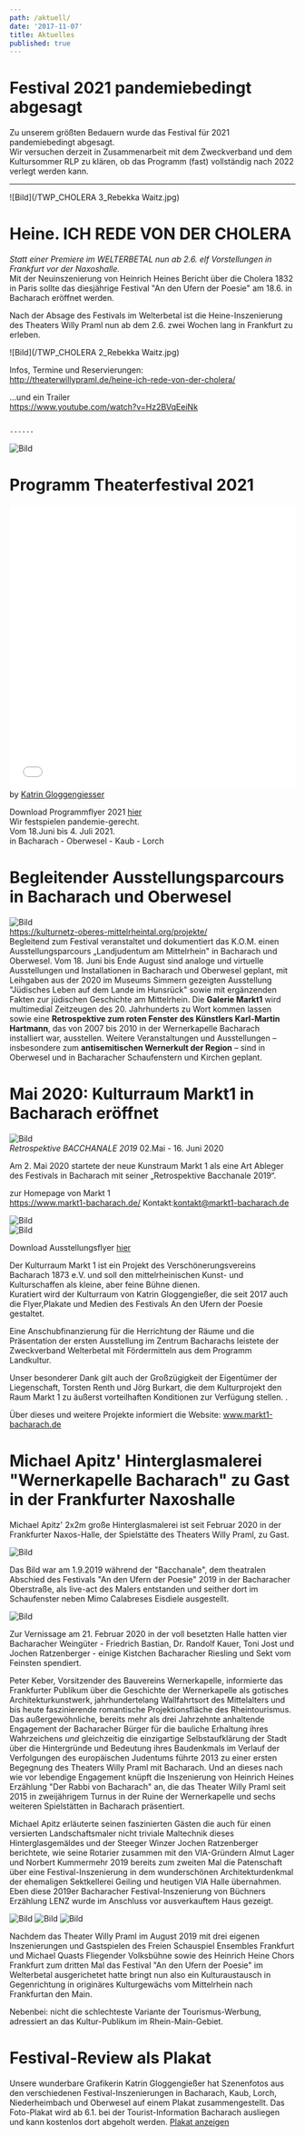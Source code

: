 ```yaml
---
path: /aktuell/
date: '2017-11-07'
title: Aktuelles
published: true
---
```


# Festival 2021 pandemiebedingt abgesagt
Zu unserem größten Bedauern wurde das Festival für 2021 pandemiebedingt abgesagt.   
Wir versuchen derzeit in Zusammenarbeit mit dem Zweckverband und dem Kultursommer RLP zu klären, ob das Programm (fast) vollständig nach 2022 verlegt werden kann.   

-----------    

   ![Bild](/TWP_CHOLERA 3_Rebekka Waitz.jpg)    
# Heine. ICH REDE VON DER CHOLERA    
*Statt einer Premiere im WELTERBETAL nun ab 2.6. elf Vorstellungen in Frankfurt vor der Naxoshalle.*   
Mit der Neuinszenierung von Heinrich Heines Bericht über die Cholera 1832 in Paris sollte das diesjährige Festival "An den Ufern der Poesie" am 18.6. in Bacharach eröffnet werden.  

Nach der Absage des Festivals im Welterbetal ist die Heine-Inszenierung des Theaters Willy Praml nun ab dem 2.6. zwei Wochen lang in Frankfurt zu erleben. 
   
   ![Bild](/TWP_CHOLERA 2_Rebekka Waitz.jpg) 

Infos, Termine und Reservierungen:    
http://theaterwillypraml.de/heine-ich-rede-von-der-cholera/

...und ein Trailer    
https://www.youtube.com/watch?v=Hz2BVqEeiNk   
    
                                                                                 ------   
                                                                                 
        

![Bild](/programmflyer_titel.png)     
# Programm Theaterfestival 2021  

<iframe allowfullscreen="true" style="border:none;width:100%;height:500px;" src="//e.issuu.com/embed.html?d=theaterfest_2021_web&u=hasenoderbein.de"></iframe>
<span style={{fontSize:'.9rem'}}>by <a href="https://www.hasenoderbein.de/">Katrin Gloggengiesser</a></span>     

Download Programmflyer 2021 [hier](/Theaterfest_2021_A4_final.pdf)     
Wir festspielen pandemie-gerecht.   
Vom 18.Juni bis 4. Juli 2021.    
in Bacharach - Oberwesel - Kaub - Lorch    




# Begleitender Ausstellungsparcours in Bacharach und Oberwesel 

![Bild](/RotesFenster.jpg)   
https://kulturnetz-oberes-mittelrheintal.org/projekte/    
Begleitend zum Festival veranstaltet und dokumentiert das K.O.M. einen Ausstellungsparcours „Landjudentum am Mittelrhein" in Bacharach und Oberwesel.
Vom 18. Juni bis Ende August sind analoge und virtuelle Ausstellungen und Installationen in Bacharach und Oberwesel geplant, mit Leihgaben aus der 2020 im Museums Simmern gezeigten Ausstellung "Jüdisches Leben auf dem Lande im Hunsrück" sowie mit ergänzenden Fakten zur jüdischen Geschichte am Mittelrhein.
Die **Galerie Markt1** wird multimedial Zeitzeugen des 20. Jahrhunderts zu Wort kommen lassen sowie eine **Retrospektive zum roten Fenster des Künstlers Karl-Martin Hartmann**, das von 2007 bis 2010 in der Wernerkapelle Bacharach installiert war, ausstellen.
Weitere Veranstaltungen und Ausstellungen – insbesondere zum **antisemitischen Wernerkult der Region** – sind in Oberwesel und in Bacharacher Schaufenstern und Kirchen geplant.    

      
# Mai 2020: Kulturraum Markt1 in Bacharach eröffnet
![Bild](/logomontage.jpg)     
*Retrospektive  BACCHANALE 2019*  02.Mai - 16. Juni 2020           

Am 2. Mai 2020 startete der neue Kunstraum Markt 1 als eine Art Ableger des Festivals in Bacharach mit seiner „Retrospektive Bacchanale 2019“.   

zur Homepage von Markt 1    
https://www.markt1-bacharach.de/    Kontakt:kontakt@markt1-bacharach.de    

![Bild](/Bacchanale+Markt1_1.jpeg)     
![Bild](/Bacchanale+Markt1_2.jpeg)   

Download Ausstellungsflyer [hier](/Flyer_Bacchanale+Markt-1_Ansicht.pdf)   
 
    

Der Kulturraum Markt 1 ist ein Projekt des Verschönerungsvereins Bacharach 1873 e.V. und soll den mittelrheinischen Kunst- und Kulturschaffen als kleine, aber feine Bühne dienen.    
Kuratiert wird der Kulturraum von Katrin Gloggengießer, die seit 2017 auch die Flyer,Plakate und Medien des Festivals An den Ufern der Poesie gestaltet.   

Eine Anschubfinanzierung für die Herrichtung der Räume und die Präsentation der ersten Ausstellung im Zentrum Bacharachs leistete der Zweckverband Welterbetal mit Fördermitteln aus dem Programm Landkultur.    

Unser besonderer Dank gilt auch der Großzügigkeit der Eigentümer der Liegenschaft, Torsten Renth und Jörg Burkart, die dem Kulturprojekt den Raum Markt 1 zu äußerst vorteilhaften Konditionen zur Verfügung stellen.     .

Über dieses und weitere Projekte informiert die Website:
www.markt1-bacharach.de   


# Michael Apitz' Hinterglasmalerei "Wernerkapelle Bacharach" zu Gast in der Frankfurter Naxoshalle  

Michael Apitz' 2x2m große Hinterglasmalerei ist seit Februar 2020 in der Frankfurter Naxos-Halle, der Spielstätte des Theaters Willy Praml, zu Gast.   


![Bild](/apitz-naxos-vernissage.jpg)  

Das Bild war am 1.9.2019 während der "Bacchanale", dem theatralen Abschied des Festivals "An den Ufern der Poesie" 2019 in der Bacharacher Oberstraße, als live-act des Malers entstanden und seither dort im Schaufenster neben Mimo Calabreses Eisdiele ausgestellt.  
    
![Bild](/Apitz_Bacc-6.jpg)    

Zur Vernissage am 21. Februar 2020 in der voll besetzten Halle hatten vier Bacharacher Weingüter - Friedrich Bastian, Dr. Randolf Kauer, Toni Jost und Jochen Ratzenberger - einige Kistchen Bacharacher Riesling und Sekt vom Feinsten spendiert.    

Peter Keber,  Vorsitzender des Bauvereins Wernerkapelle, informierte das Frankfurter Publikum über die Geschichte der Wernerkapelle als gotisches Architekturkunstwerk, jahrhundertelang Wallfahrtsort des Mittelalters und bis heute faszinierende romantische Projektionsfläche des Rheintourismus. Das außergewöhnliche, bereits mehr als drei Jahrzehnte anhaltende Engagement der Bacharacher Bürger für die bauliche Erhaltung ihres Wahrzeichens *und*  gleichzeitig die einzigartige Selbstaufklärung der Stadt über die Hintergründe und Bedeutung ihres Baudenkmals im Verlauf der Verfolgungen des europäischen Judentums führte 2013 zu einer ersten Begegnung des Theaters Willy Praml mit Bacharach. Und an dieses nach wie vor lebendige Engagement knüpft die Inszenierung von Heinrich Heines Erzählung "Der Rabbi von Bacharach" an, die das Theater Willy Praml  seit 2015 in zweijährigem Turnus in der Ruine der Wernerkapelle und sechs weiteren Spielstätten in Bacharach präsentiert.   
  

Michael Apitz erläuterte seinen faszinierten Gästen die auch für einen versierten Landschaftsmaler nicht triviale Maltechnik dieses Hinterglasgemäldes und der Steeger Winzer Jochen Ratzenberger berichtete, wie seine Rotarier zusammen mit den VIA-Gründern Almut Lager und Norbert Kummermehr 2019 bereits zum zweiten Mal die Patenschaft über eine Festival-Inszenierung in dem wunderschönen Architekturdenkmal der ehemaligen Sektkellerei Geiling und heutigen VIA Halle übernahmen. Eben diese 2019er Bacharacher Festival-Inszenierung von Büchners Erzählung LENZ wurde im Anschluss vor ausverkauftem Haus gezeigt.  

![Bild](/lenz-naxos-2020-1.jpg)
![Bild](/lenz-naxos-2020-2.jpg)
![Bild](/lenz-naxos-2020-3.jpg)

Nachdem das Theater Willy Praml im August 2019 mit drei eigenen Inszenierungen und Gastspielen des Freien Schauspiel Ensembles Frankfurt und Michael Quasts Fliegender Volksbühne sowie des Heinrich Heine Chors Frankfurt zum dritten Mal das Festival "An den Ufern der Poesie" im Welterbetal ausgerichetet hatte bringt nun also ein Kulturaustausch in Gegenrichtung in originäres Kulturgewächs vom Mittelrhein nach Frankfurtan den Main.   

Nebenbei: nicht die schlechteste Variante der Tourismus-Werbung, adressiert an das Kultur-Publikum im Rhein-Main-Gebiet.


# Festival-Review als Plakat
Unsere wunderbare Grafikerin Katrin Gloggengießer hat Szenenfotos aus den verschiedenen Festival-Inszenierungen in Bacharach, Kaub, Lorch,  Niederheimbach und Oberwesel auf einem Plakat zusammengestellt.
Das Foto-Plakat wird ab 6.1. bei der Tourist-Information Bacharach ausliegen und kann kostenlos dort abgeholt werden. 
[Plakat anzeigen](/Festival-Review-Plakat.pdf)




